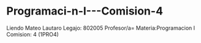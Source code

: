 # Programaci-n-I---Comision-4
Liendo Mateo Lautaro Legajo: 802005 Profesor/a= Materia:Programacion I Comision: 4 (1PRO4)
